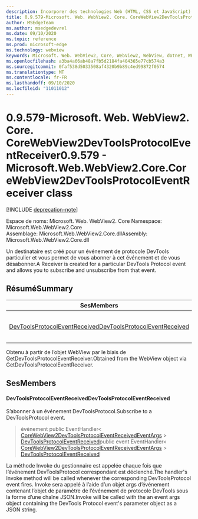 ```yaml
---
description: Incorporer des technologies Web (HTML, CSS et JavaScript) dans vos applications natives avec le contrôle Microsoft Edge WebView2
title: 0.9.579-Microsoft. Web. WebView2. Core. CoreWebView2DevToolsProtocolEventReceiver
author: MSEdgeTeam
ms.author: msedgedevrel
ms.date: 09/10/2020
ms.topic: reference
ms.prod: microsoft-edge
ms.technology: webview
keywords: Microsoft. Web. WebView2, Core, WebView2, WebView, dotnet, WPF, WinForms, application, Edge, CoreWebView2, CoreWebView2Controller, contrôle de navigateur, Edge html, Microsoft. Web. WebView2. Core. CoreWebView2DevToolsProtocolEventReceiver
ms.openlocfilehash: a3ba4a66ab48a7fb5d2184fa404365e77cb574a3
ms.sourcegitcommit: 0faf538d5033508af4320b9b89c4ed99872f0574
ms.translationtype: MT
ms.contentlocale: fr-FR
ms.lasthandoff: 09/10/2020
ms.locfileid: "11011012"
---
```

# <span data-ttu-id="f4106-104">0.9.579-Microsoft. Web. WebView2. Core. CoreWebView2DevToolsProtocolEventReceiver</span><span class="sxs-lookup"><span data-stu-id="f4106-104">0.9.579 - Microsoft.Web.WebView2.Core.CoreWebView2DevToolsProtocolEventReceiver class</span></span> 

[!INCLUDE [deprecation-note](../../includes/deprecation-note.md)]

<span data-ttu-id="f4106-105">Espace de noms: Microsoft. Web. WebView2. Core </span><span class="sxs-lookup"><span data-stu-id="f4106-105">Namespace: Microsoft.Web.WebView2.Core</span></span>\
<span data-ttu-id="f4106-106">Assemblage: Microsoft.Web.WebView2.Core.dll</span><span class="sxs-lookup"><span data-stu-id="f4106-106">Assembly: Microsoft.Web.WebView2.Core.dll</span></span>

<span data-ttu-id="f4106-107">Un destinataire est créé pour un événement de protocole DevTools particulier et vous permet de vous abonner à cet événement et de vous désabonner.</span><span class="sxs-lookup"><span data-stu-id="f4106-107">A Receiver is created for a particular DevTools Protocol event and allows you to subscribe and unsubscribe from that event.</span></span>

## <span data-ttu-id="f4106-108">Résumé</span><span class="sxs-lookup"><span data-stu-id="f4106-108">Summary</span></span>

 <span data-ttu-id="f4106-109">Ses</span><span class="sxs-lookup"><span data-stu-id="f4106-109">Members</span></span>                        | <span data-ttu-id="f4106-110">Descriptions</span><span class="sxs-lookup"><span data-stu-id="f4106-110">Descriptions</span></span>
--------------------------------|---------------------------------------------
[<span data-ttu-id="f4106-111">DevToolsProtocolEventReceived</span><span class="sxs-lookup"><span data-stu-id="f4106-111">DevToolsProtocolEventReceived</span></span>](#devtoolsprotocoleventreceived) | <span data-ttu-id="f4106-112">S’abonner à un événement DevToolsProtocol.</span><span class="sxs-lookup"><span data-stu-id="f4106-112">Subscribe to a DevToolsProtocol event.</span></span>

<span data-ttu-id="f4106-113">Obtenu à partir de l’objet WebView par le biais de GetDevToolsProtocolEventReceiver.</span><span class="sxs-lookup"><span data-stu-id="f4106-113">Obtained from the WebView object via GetDevToolsProtocolEventReceiver.</span></span>

## <span data-ttu-id="f4106-114">Ses</span><span class="sxs-lookup"><span data-stu-id="f4106-114">Members</span></span>

#### <span data-ttu-id="f4106-115">DevToolsProtocolEventReceived</span><span class="sxs-lookup"><span data-stu-id="f4106-115">DevToolsProtocolEventReceived</span></span> 

<span data-ttu-id="f4106-116">S’abonner à un événement DevToolsProtocol.</span><span class="sxs-lookup"><span data-stu-id="f4106-116">Subscribe to a DevToolsProtocol event.</span></span>

> <span data-ttu-id="f4106-117">événement public EventHandler< [CoreWebView2DevToolsProtocolEventReceivedEventArgs](microsoft-web-webview2-core-corewebview2devtoolsprotocoleventreceivedeventargs.md)  >  [DevToolsProtocolEventReceived](#devtoolsprotocoleventreceived)</span><span class="sxs-lookup"><span data-stu-id="f4106-117">public event EventHandler< [CoreWebView2DevToolsProtocolEventReceivedEventArgs](microsoft-web-webview2-core-corewebview2devtoolsprotocoleventreceivedeventargs.md) > [DevToolsProtocolEventReceived](#devtoolsprotocoleventreceived)</span></span>

<span data-ttu-id="f4106-118">La méthode Invoke du gestionnaire est appelée chaque fois que l’événement DevToolsProtocol correspondant est déclenché.</span><span class="sxs-lookup"><span data-stu-id="f4106-118">The handler's Invoke method will be called whenever the corresponding DevToolsProtocol event fires.</span></span> <span data-ttu-id="f4106-119">Invoke sera appelé à l’aide d’un objet args d’événement contenant l’objet de paramètre de l’événement de protocole DevTools sous la forme d’une chaîne JSON.</span><span class="sxs-lookup"><span data-stu-id="f4106-119">Invoke will be called with the an event args object containing the DevTools Protocol event's parameter object as a JSON string.</span></span>


